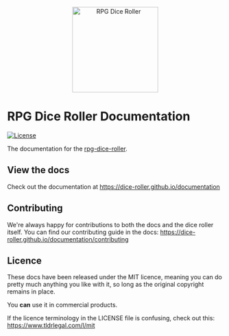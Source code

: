 <p align="center">
    <img src="http://dice-roller.github.io/documentation/dice-roller-logo.png" alt="RPG Dice Roller" style="max-width: 100%;" width="200"/>
</p>

# RPG Dice Roller Documentation

[![License](https://img.shields.io/npm/l/@dice-roller/rpg-dice-roller)](./LICENSE)

The documentation for the [rpg-dice-roller](https://github.com/dice-roller/rpg-dice-roller).


## View the docs

Check out the documentation at https://dice-roller.github.io/documentation


## Contributing

We're always happy for contributions to both the docs and the dice roller itself.
You can find our contributing guide in the docs: https://dice-roller.github.io/documentation/contributing


## Licence

These docs have been released under the MIT licence, meaning you can do pretty much anything you like with it, so long as the original copyright remains in place.

You **can** use it in commercial products.

If the licence terminology in the LICENSE file is confusing, check out this: https://www.tldrlegal.com/l/mit

